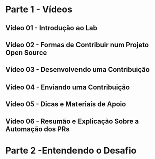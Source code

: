 # Parte 1 - Vídeos

## Vídeo 01 - Introdução ao Lab

## Vídeo 02 - Formas de Contribuir num Projeto Open Source

## Vídeo 03 - Desenvolvendo uma Contribuição

## Vídeo 04 - Enviando uma Contribuição

## Vídeo 05 - Dicas e Materiais de Apoio

## Vídeo 06 - Resumão e Explicação Sobre a Automação dos PRs

# Parte 2 -Entendendo o Desafio

